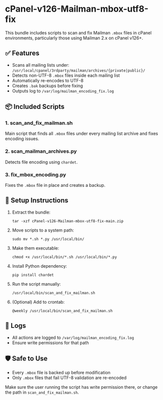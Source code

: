 # cPanel-v126-Mailman-mbox-utf8-fix
This bundle includes scripts to scan and fix Mailman `.mbox` files in cPanel environments, particularly those using Mailman 2.x on cPanel v126+.

## ✅ Features

- Scans all mailing lists under:
  `/usr/local/cpanel/3rdparty/mailman/archives/{private|public}/`
- Detects non-UTF-8 `.mbox` files inside each mailing list
- Automatically re-encodes to UTF-8
- Creates `.bak` backups before fixing
- Outputs log to `/var/log/mailman_encoding_fix.log`

## 📦 Included Scripts

### 1. scan_and_fix_mailman.sh
Main script that finds all `.mbox` files under every mailing list archive and fixes encoding issues.

### 2. scan_mailman_archives.py
Detects file encoding using `chardet`.

### 3. fix_mbox_encoding.py
Fixes the `.mbox` file in place and creates a backup.

## 🧰 Setup Instructions

1. Extract the bundle:
   ```
   tar -xzf cPanel-v126-Mailman-mbox-utf8-fix-main.zip
   ```

2. Move scripts to a system path:
   ```
   sudo mv *.sh *.py /usr/local/bin/
   ```

3. Make them executable:
   ```
   chmod +x /usr/local/bin/*.sh /usr/local/bin/*.py
   ```

4. Install Python dependency:
   ```
   pip install chardet
   ```

5. Run the script manually:
   ```
   /usr/local/bin/scan_and_fix_mailman.sh
   ```

6. (Optional) Add to crontab:
   ```
   @weekly /usr/local/bin/scan_and_fix_mailman.sh
   ```

## 📝 Logs

- All actions are logged to `/var/log/mailman_encoding_fix.log`
- Ensure write permissions for that path

## 🛡️ Safe to Use

- Every `.mbox` file is backed up before modification
- Only `.mbox` files that fail UTF-8 validation are re-encoded

Make sure the user running the script has write permission there, or change the path in `scan_and_fix_mailman.sh`.
